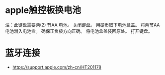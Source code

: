 # apple触控板换电池

注：此键盘需要两(2) 节AA 电池。
关闭键盘。
用硬币取下电池盒盖。
将两节AA 电池滑入电池盒。 确保正负极方向正确。
将电池盒盖装回原处。
打开键盘。

# 蓝牙连接
- https://support.apple.com/zh-cn/HT201178
